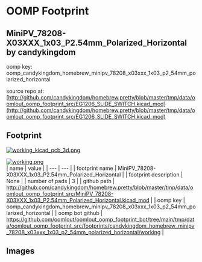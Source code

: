 # OOMP Footprint  
## MiniPV_78208-X03XXX_1x03_P2.54mm_Polarized_Horizontal  by candykingdom  
  
oomp key: oomp_candykingdom_homebrew_minipv_78208_x03xxx_1x03_p2_54mm_polarized_horizontal  
  
source repo at: [http://github.com/candykingdom/homebrew.pretty/blob/master/tmp/data/oomlout_oomp_footprint_src/‎EG1206‎_SLIDE_SWITCH.kicad_mod](http://github.com/candykingdom/homebrew.pretty/blob/master/tmp/data/oomlout_oomp_footprint_src/‎EG1206‎_SLIDE_SWITCH.kicad_mod)  
## Footprint  
  
[![working_kicad_pcb_3d.png](working_kicad_pcb_3d_600.png)](working_kicad_pcb_3d.png)  
  
[![working.png](working_600.png)](working.png)  
| name | value | 
| --- | --- | 
| footprint name | MiniPV_78208-X03XXX_1x03_P2.54mm_Polarized_Horizontal | 
| footprint description | None | 
| number of pads | 3 | 
| github path | http://github.com/candykingdom/homebrew.pretty/blob/master/tmp/data/oomlout_oomp_footprint_src/MiniPV_78208-X03XXX_1x03_P2.54mm_Polarized_Horizontal.kicad_mod | 
| oomp key | oomp_candykingdom_homebrew_minipv_78208_x03xxx_1x03_p2_54mm_polarized_horizontal | 
| oomp bot github | https://github.com/oomlout/oomlout_oomp_footprint_bot/tree/main/tmp/data/oomlout_oomp_footprint_src/footprints/candykingdom_homebrew_minipv_78208_x03xxx_1x03_p2_54mm_polarized_horizontal/working | 
## Images  
